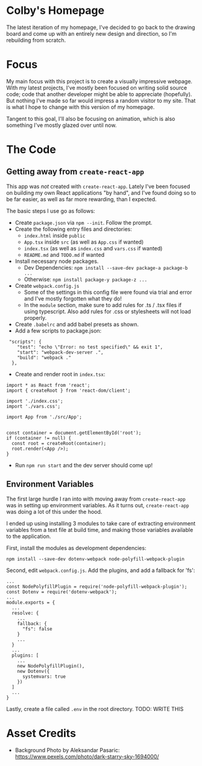 # Colby's Homepage

The latest iteration of my homepage, I've decided to go back to the drawing board and come up with an entirely new design and direction, so I'm rebuilding from scratch.

# Focus

My main focus with this project is to create a visually impressive webpage. With my latest projects, I've mostly been focused on writing solid source code; code that another developer might be able to appreciate (hopefully). But nothing I've made so far would impress a random visitor to my site. That is what I hope to change with this version of my homepage.

Tangent to this goal, I'll also be focusing on animation, which is also something I've mostly glazed over until now.

# The Code

## Getting away from `create-react-app`

This app was *not* created with `create-react-app`. Lately I've been focused on building my own React applications "by hand", and I've found doing so to be far easier, as well as far more rewarding, than I expected.

The basic steps I use go as follows:

  - Create `package.json` via `npm --init`. Follow the prompt.
  - Create the following entry files and directories:
    - `index.html` inside `public`
    - `App.tsx` inside `src` (as well as `App.css` if wanted)
    - `index.tsx` (as well as `index.css` and `vars.css` if wanted)
    - `README.md` and `TODO.md` if wanted
  - Install necessary node packages.
    - Dev Dependencies: `npm install --save-dev package-a package-b ...`
    - Otherwise: `npm install package-y package-z ...`
  - Create `webpack.config.js`
    - Some of the settings in this config file were found via trial and error and I've mostly forgotten what they do!
    - In the `module` section, make sure to add rules for .ts / .tsx files if using typescript. Also add rules for .css or stylesheets will not load properly.
  - Create `.babelrc` and add babel presets as shown.
  - Add a few scripts to package.json:
```
 "scripts": {
    "test": "echo \"Error: no test specified\" && exit 1",
    "start": "webpack-dev-server .",
    "build": "webpack ."
  },
```
  - Create and render root in `index.tsx`:
```
import * as React from 'react';
import { createRoot } from 'react-dom/client';

import './index.css';
import './vars.css';

import App from './src/App';


const container = document.getElementById('root');
if (container != null) {
  const root = createRoot(container);
  root.render(<App />);
}
```

 - Run `npm run start` and the dev server should come up!

 ## Environment Variables

The first large hurdle I ran into with moving away from `create-react-app` was in setting up environment variables. As it turns out, `create-react-app` was doing a lot of this under the hood.

I ended up using installing 3 modules to take care of extracting environment variables from a text file at build time, and making those variables available to the application.

First, install the modules as development  dependencies:
```
npm install --save-dev dotenv-webpack node-polyfill-webpack-plugin
```
Second, edit `webpack.config.js`. Add the plugins, and add a fallback for 'fs':
```
...
const NodePolyfillPlugin = require('node-polyfill-webpack-plugin');
const Dotenv = require('dotenv-webpack');
...
module.exports = {
  ...
  resolve: {
    ...
    fallback: {
      "fs": false
    }
    ...
  }
  ...
  plugins: [
    ...
    new NodePolyfillPlugin(),
    new Dotenv({
      systemvars: true
    })
  ]
  ...
}
```

Lastly, create a file called `.env` in the root directory. TODO: WRITE THIS

# Asset Credits

- Background Photo by Aleksandar Pasaric: https://www.pexels.com/photo/dark-starry-sky-1694000/
